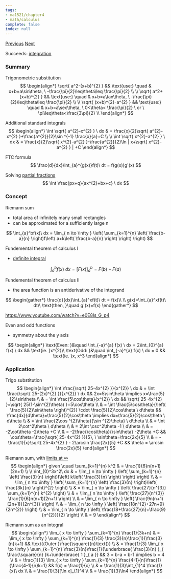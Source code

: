 ```yaml
---
tags:
- ma1521/chapter4
- math/calculus
complete: false
index: null
---
```

[Previous](/labyrinth/notes/math/ma1521/applied_differentiation)   [Next](/labyrinth/notes/math/ma1521/improper_integrals)

Succeeds: [integration](/labyrinth/notes/math/ma1301/integration)

### Summary
Trigonometric substitution
$$
\begin{align*}
\sqrt{ a^2-(x+b)^{2} } && \text{use:} \quad & x+b=a\sin\theta, \ -\frac{\pi}{2}\leq\theta\leq \frac{\pi}{2} \\
\\
\sqrt{ a^2+(x+b)^{2} } && \text{use:} \quad & x+b=a\tan\theta, \ -\frac{\pi}{2}\leq\theta\leq \frac{\pi}{2} \\
\\
\sqrt{ (x+b)^{2}-a^{2} } && \text{use:} \quad & x+b=a\sec\theta, \ 0<\theta< \frac{\pi}{2} \ or \ \pi\leq\theta<\frac{3\pi}{2} \\
\end{align*}
$$

Additional standard integrals
$$
\begin{align*}
\int \sqrt{ a^{2}-x^{2} } \ dx & = \frac{x}{2}\sqrt{ a^{2}-x^{2} }+\frac{a^{2}}{2}\sin ^{-1} \frac{x}{a}+C \\
\\
\int \sqrt{ x^{2}-a^{2} } \ dx & = \frac{x}{2}\sqrt{ x^{2}-a^{2} }-\frac{a^{2}}{2}\ln | x+\sqrt{ x^{2}-a^{2} } | +C 
\end{align*}
$$

FTC formula
$$
\frac{d}{dx}\int_{a}^{g(x)}f(t)\ dt = f(g(x))g'(x)
$$

Solving [partial fractions](/labyrinth/notes/math/ma1301/partial_fractions)
$$
\int \frac{px+q}{ax^{2}+bx+c} \ dx
$$

### Concept
Riemann sum
- total area of infinitely many small rectangles
- can be approximated for a sufficiently large n

$$
\int_{a}^bf(x)\ dx = \lim_{ n \to \infty } \left( \sum_{k=1}^{n} \left( \frac{b-a}{n} \right)f\left( a+k\left( \frac{b-a}{n} \right) \right) \right)
$$

Fundemental theorem of calculus I
- [definite integral](/labyrinth/notes/math/ma1301/definite_integrals#^24e447)

$$
\int_{a}^b f(x)\ dx = [F(x)]_{a}^b=F(b)-F(a)
$$

Fundemental theorem of calculus II
- the area function is an antiderivative of the integrand

$$
\begin{gather*}
\frac{d}{dx}\int_{a}^xf(t)\ dt = f(x)\\
\\
g(x)=\int_{a}^xf(t)\ dt\\
\text{then, }\quad g'(x)=f(x)
\end{gather*}
$$

https://www.youtube.com/watch?v=e0E8Is_G_p4

Even and odd functions
- symmetry about the y axis

$$
\begin{align*}
\text{Even: }&\quad \int_{-a}^{a} f(x) \ dx =  2\int_{0}^{a} f(x) \ dx && \text{ie. }x^{2}\\
\text{Odd: }&\quad \int_{-a}^{a} f(x) \ dx = 0 && \text{ie. }x, x^3
\end{align*}
$$

### Application
Trigo substitution
$$
\begin{align*}
\int \frac{\sqrt{ 25-4x^{2} }}{x^{2}} \ dx & = \int \frac{\sqrt{ 25-(2x)^{2} }}{x^{2}} \ dx && 2x=5\sin\theta \implies x=\frac{5}{2}\sin\theta \\
& = \int \frac{5\cos\theta}{x^{2}} \ dx && \sqrt{ 25-4x^{2} }=\sqrt{ 25(1-\sin^{2}\theta) }=5\cos\theta \\
& = \int \frac{5\cos\theta}{\left( \frac{5}{2}\sin\theta \right)^{2}} \cdot \frac{5}{2}\cos\theta \ d\theta && \frac{dx}{d\theta}=\frac{5}{2}\cos\theta \implies dx=\frac{5}{2}\cos\theta \ d\theta \\
& = \int \frac{2\cos ^{2}\theta}{\sin ^{2}\theta} \ d\theta \\
& = \int 2\cot^2\theta \ d\theta \\
& = 2\int \csc^2\theta -1 \ d\theta \\
& = -2\cot\theta -2\theta +C \\
& = -2\frac{\cos\theta}{\sin\theta} -2\theta +C && \cos\theta=\frac{\sqrt{ 25-4x^{2} }}{5}, \ \sin\theta=\frac{2x}{5} \\
& = -\frac{1}{x}\sqrt{ 25-4x^{2} } - 2\arcsin \frac{2x}{5} +C && \theta = \arcsin \frac{2x}{5}
\end{align*}
$$

Riemann sum, with [limits at ∞](/labyrinth/notes/math/ma1521/limits_at_∞)
$$
\begin{align*}
given \quad \sum_{k=1}^{n} k^2 & = \frac{1}{6}n(n+1)(2n+1) \\
\\
\int_{0}^3x^2\ dx & = \lim_{ n \to \infty } \left( \sum_{k=1}^{n} \left( \frac{3}{n} \right)f\left( k\left( \frac{3}{n} \right) \right) \right) \\
& = \lim_{ n \to \infty } \left( \sum_{k=1}^{n} \left( \frac{3}{n} \right)\left( \frac{3k}{n} \right)^{2} \right) \\
& = \lim_{ n \to \infty } \left( \frac{27}{n^{3}} \sum_{k=1}^{n} k^{2} \right) \\
& = \lim_{ n \to \infty } \left( \frac{27}{n^{3}} \frac{1}{6}n(n+1)(2n+1) \right) \\
& = \lim_{ n \to \infty } \left( \frac{9n(n+1)(2n+1)}{2n^{3}} \right) \\
& = \lim_{ n \to \infty } \left( \frac{18n^{2}+27n+9}{2n^{2}} \right) \\
& = \lim_{ n \to \infty } \left( \frac{18+\frac{27}{n}+\frac{9}{n^{2}}}{2} \right) \\
& = 9
\end{align*}
$$

Riemann sum as an integral
$$
\begin{align*}
\lim_{ x \to \infty } \sum_{k=1}^{n} \frac{1}{3k+n} & = \lim_{ x \to \infty } \sum_{k=1}^{n} \frac{1}{3} \frac{3}{n}\frac{1}{\frac{3}{n}k+1}  && \text{(Outer }\frac{\square}{n}\text{)} \\
& = \frac{1}{3} \lim_{ x \to \infty } \sum_{k=1}^{n} \frac{3}{n}\frac{1}{\underbrace{ \frac{3}{n} }_{ \frac{\square}{n} }k+\underbrace{ 1 }_{ a }} && 3 = b-a = b-1 \implies b = 4 \\
& = \frac{1}{3} \lim_{ x \to \infty } \sum_{k=1}^{n} \frac{4-1}{n}\frac{1}{\frac{4-1}{n}k+1} && f(x) = \frac{1}{x} \\
& = \frac{1}{3}\int_{1}^4 \frac{1}{x}\ dx \\
& = \frac{1}{3}[\ln x]_{1}^4 \\
& = \frac{1}{3}\ln4
\end{align*}
$$
